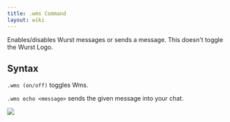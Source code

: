 ```yaml
---
title: .wms Command
layout: wiki
---
```

Enables/disables Wurst messages or sends a message. This doesn't toggle the Wurst Logo.

## Syntax
`.wms (on/off)` toggles Wms.

`.wms echo <message>` sends the given message into your chat.

![](http://puu.sh/hKsIv/abcbc26989.png)
